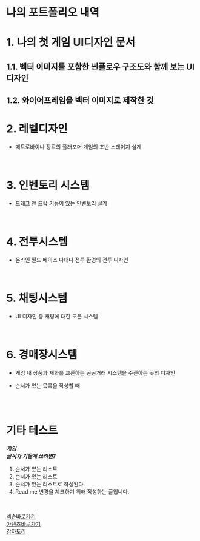 
# 나의 포트폴리오 내역

# 1. 나의 첫 게임 UI디자인 문서
## 1.1. 벡터 이미지를 포함한 씬플로우 구조도와 함께 보는 UI디자인
## 1.2. 와이어프레임을 벡터 이미지로 제작한 것
# 2. 레벨디자인
- 매트로바이나 장르의 플래포머 게임의 초반 스테이지 설계

</br>

# 3. 인벤토리 시스템
- 드래그 앤 드랍 기능이 있는 인벤토리 설계

</br>

# 4. 전투시스템
- 온라인 필드 베이스 다대다 전투 환경의 전투 디자인

</br>

# 5. 채팅시스템
- UI 디자인 중 채팅에 대한 모든 시스템

</br>

# 6. 경매장시스템
- 게임 내 상품과 재화를 교환하는 공공거래 시스템을 주관하는 곳의 디자인</br>

- 순서가 있는 목록을 작성할 때

</br>
</br>

# 기타 테스트
__*게임*__</br>
__*글씨가 기울게 쓰려면?*__

1. 순서가 있는 리스트
2. 순서가 있는 리스트
3. 순서가 있는 리스트로 작성된다.
4. Read me 변경을 체크하기 위해 작성하는 글입니다.
</br>


[넥슨바로가기](https://www.nexon.com/Home/Game)</br>
[아텐츠바로가기](https://atentsgame.com//landing.do)</br>
[감자도리](https://nopigomdori.tistory.com)